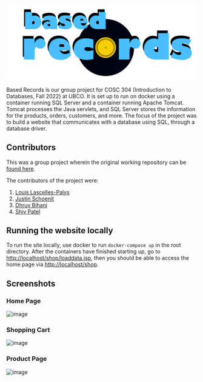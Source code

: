 <img src="WebContent/Assets/Based Records Logo.png" width=600px></img>

Based Records is our group project for COSC 304 (Introduction to Databases, Fall 2022) at UBCO. It is set up to run on docker using a container running SQL Server and a container running Apache Tomcat. Tomcat processes the Java servlets, and SQL Server stores the information for the products, orders, customers, and more. The focus of the project was to build a website that communicates with a database using SQL, through a database driver.

## Contributors

This was a group project wherein the original working repository can be [found here](https://github.com/shh1v/BasedRecords).

The contributors of the project were:

1. [Louis Lascelles-Palys](https://github.com/LouisLP)
2. [Justin Schoenit](https://github.com/justino599)
3. [Dhruv Bihani](https://github.com/DhruvBihani)
4. [Shiv Patel](https://github.com/shh1v)

## Running the website locally

To run the site locally, use docker to run `docker-compose up` in the root directory. After the containers have finished starting up, go to [http://localhost/shop/loaddata.jsp](http://localhost/shop/loaddata.jsp), then you should be able to access the home page via [http://localhost/shop](http://localhost/shop).

## Screenshots

### Home Page

![image](https://user-images.githubusercontent.com/77038122/207140660-6231edf1-cac9-44ea-9051-3b53e26dae46.png)

### Shopping Cart

![image](https://user-images.githubusercontent.com/77038122/207140978-8e790f61-4af5-4dd1-94a5-a35a2a44d5a0.png)

### Product Page

![image](https://user-images.githubusercontent.com/77038122/207145040-b25000b5-ab30-4838-8c5f-833f16655843.png)

